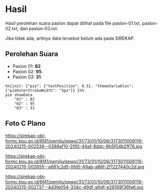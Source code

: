 # Hasil

Hasil perolehan suara paslon dapat dilihat pada file paslon-01.txt, paslon-02.txt, dan paslon-03.txt.

Jika tidak ada, artinya data tersebut belum ada pada SIREKAP.

## Perolehan Suara

 * Paslon 01: **82**.
 * Paslon 02: **95**.
 * Paslon 03: **31**.

```mermaid
%%{init: {"pie": {"textPosition": 0.5}, "themeVariables": {"pieOuterStrokeWidth": "5px"}} }%%
pie showData
    "01" : 82
    "02" : 95
    "03" : 31
```
## Foto C Plano

https://sirekap-obj-formc.kpu.go.id/6f41/pemilu/ppwp/31/73/01/10/06/3173011006119-20240215-002536--0386af10-2f95-44af-8ddc-6b5f54b2ff76.jpg

https://sirekap-obj-formc.kpu.go.id/6f41/pemilu/ppwp/31/73/01/10/06/3173011006119-20240215-002655--e661c2d5-0fd5-49ab-a86f-2f1227440c2d.jpg

https://sirekap-obj-formc.kpu.go.id/6f41/pemilu/ppwp/31/73/01/10/06/3173011006119-20240215-002737--4d3fe054-334c-49df-a6df-e28199f36fe6.jpg
